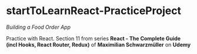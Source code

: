 # startToLearnReact-PracticeProject

*Building a Food Order App*

Practice with React. Section 11 from series **React - The Complete Guide (incl Hooks, React Router, Redux)** of **Maximilian Schwarzmüller** on **Udemy**



